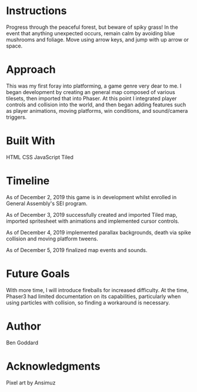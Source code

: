 # Instructions

Progress through the peaceful forest, but beware of spiky grass! In the event that anything unexpected occurs, remain calm by avoiding blue mushrooms and foliage. Move using arrow keys, and jump with up arrow or space.

# Approach
This was my first foray into platforming, a game genre very dear to me. I began development by creating an general map composed of various tilesets, then imported that into Phaser. At this point I integrated player controls and collision into the world, and then began adding features such as player animations, moving platforms, win conditions, and sound/camera triggers.

# Built With
HTML
CSS
JavaScript
Tiled

# Timeline
As of December 2, 2019 this game is in development whilst enrolled in General Assembly's SEI program.

As of December 3, 2019 successfully created and imported Tiled map, imported spritesheet with animations and implemented cursor controls.

As of December 4, 2019 implemented parallax backgrounds, death via spike collision and moving platform tweens.

As of December 5, 2019 finalized map events and sounds.

# Future Goals
With more time, I will introduce fireballs for increased difficulty. At the time, Phaser3 had limited documentation on its capabilities, particularly when using particles with collision, so finding a workaround is necessary.



# Author
Ben Goddard

# Acknowledgments
Pixel art by Ansimuz
